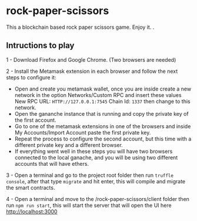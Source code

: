 # rock-paper-scissors

This a blockchain based rock paper scissors game. Enjoy it.
.

## Intructions to play

1 - Download Firefox and Google Chrome. (Two browsers are needed)

2 - Install the Metamask extension in each browser and follow the next steps to configure it:

- Open and create you metamask wallet, once you are inside create a new network in the option Networks/Custom RPC and insert these values New RPC URL: `HTTP://127.0.0.1:7545` Chain Id: `1337` then change to this network.
- Open the gananche instance that is running and copy the private key of the first account.
- Go to one of the metamask extensions in one of the browsers and inside My Accounts/Import Account paste the first private key.
- Repeat the process to configure the second account, but this time with a different private key and a different browser.
- If everything went well in these steps you will have two browsers connected to the local ganache, and you will be using two different accounts that will have ethers.

3 - Open a terminal and go to the project root folder then run `truffle console`, after that type `migrate` and hit enter, this will compile and migrate the smart contracts.

4 - Open a terminal and move to the /rock-paper-scissors/client folder then run `npm run start`, this will start the server that will open the UI here <http://localhost:3000>

